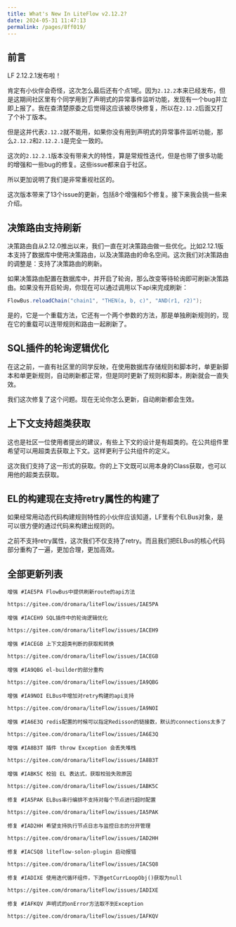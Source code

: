 ```yaml
---
title: What's New In LiteFlow v2.12.2?
date: 2024-05-31 11:47:13
permalink: /pages/8ff019/
---
```


## 前言

LF 2.12.2.1发布啦！

肯定有小伙伴会奇怪，这次怎么最后还有个点1呢。因为`2.12.2`本来已经发布，但是这期间社区里有个同学用到了声明式的异常事件监听功能，发现有一个bug并立即上报了。我在查清楚原委之后觉得这应该被尽快修复，所以在`2.12.2`后面又打了个补丁版本。

但是这并代表`2.12.2`就不能用，如果你没有用到声明式的异常事件监听功能，那么`2.12.2`和`2.12.2.1`是完全一致的。

这次的`2.12.2.1`版本没有带来大的特性，算是常规性迭代，但是也带了很多功能的增强和一些bug的修复。这些issue都来自于社区。

所以更加说明了我们是非常重视社区的。



这次版本带来了13个issue的更新，包括8个增强和5个修复。接下来我会挑一些来介绍。



## 决策路由支持刷新

决策路由自从2.12.0推出以来，我们一直在对决策路由做一些优化。比如2.12.1版本支持了数据库中使用决策路由，以及决策路由的命名空间。这次我们对决策路由的调整是：支持了决策路由的刷新。

如果决策路由配置在数据库中，并开启了轮询，那么改变等待轮询即可刷新决策路由。如果没有开启轮询，你现在可以通过调用以下api来完成刷新：

```java
FlowBus.reloadChain("chain1", "THEN(a, b, c)", "AND(r1, r2)");
```

是的，它是一个重载方法，它还有一个两个参数的方法，那是单独刷新规则的，现在它的重载可以连带规则和路由一起刷新了。



## SQL插件的轮询逻辑优化

在这之前，一直有社区里的同学反映，在使用数据库存储规则和脚本时，单更新脚本和单更新规则，自动刷新都正常，但是同时更新了规则和脚本，刷新就会一直失效。

我们这次修复了这个问题。现在无论你怎么更新，自动刷新都会生效。



## 上下文支持超类获取

这也是社区一位使用者提出的建议，有些上下文的设计是有超类的。在公共组件里希望可以用超类去获取上下文。这样更利于公共组件的定义。

这次我们支持了这一形式的获取。你的上下文既可以用本身的Class获取，也可以用他的超类去获取。



## EL的构建现在支持retry属性的构建了

如果经常用动态代码构建规则特性的小伙伴应该知道，LF里有个ELBus对象，是可以很方便的通过代码来构建出规则的。

之前不支持retry属性，这次我们不仅支持了retry。而且我们把ELBus的核心代码部分重构了一遍，更加合理，更加高效。



## 全部更新列表

```
增强 #IAE5PA FlowBus中提供刷新route的api方法

https://gitee.com/dromara/liteFlow/issues/IAE5PA

增强 #IACEH9 SQL插件中的轮询逻辑优化

https://gitee.com/dromara/liteFlow/issues/IACEH9

增强 #IACEGB 上下文超类判断的获取和转换

https://gitee.com/dromara/liteFlow/issues/IACEGB

增强 #IA9QBG el-builder的部分重构

https://gitee.com/dromara/liteFlow/issues/IA9QBG

增强 #IA9NOI ELBus中增加对retry构建的api支持

https://gitee.com/dromara/liteFlow/issues/IA9NOI

增强 #IA6E3Q redis配置的时候可以指定Redisson的链接数，默认的connections太多了

https://gitee.com/dromara/liteFlow/issues/IA6E3Q

增强 #IA8B3T 插件 throw Exception 会丢失堆栈

https://gitee.com/dromara/liteFlow/issues/IA8B3T

增强 #IABK5C 校验 EL 表达式，获取校验失败原因

https://gitee.com/dromara/liteFlow/issues/IABK5C

修复 #IA5PAK ELBus串行编排不支持对每个节点进行超时配置

https://gitee.com/dromara/liteFlow/issues/IA5PAK

修复 #IAD2HH 希望支持执行节点日志与监控日志的分开管理

https://gitee.com/dromara/liteFlow/issues/IAD2HH

修复 #IACSQ8 liteflow-solon-plugin 启动报错

https://gitee.com/dromara/liteFlow/issues/IACSQ8

修复 #IADIXE 使用迭代循环组件，下游getCurrLoopObj()获取为null

https://gitee.com/dromara/liteFlow/issues/IADIXE

修复 #IAFKQV 声明式的onError方法取不到Exception

https://gitee.com/dromara/liteFlow/issues/IAFKQV

```



